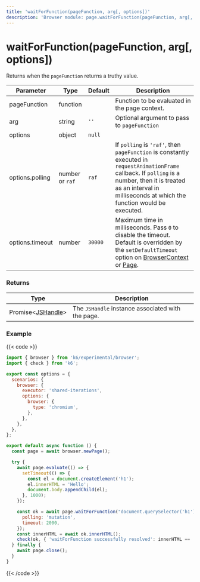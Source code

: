 ```yaml
---
title: 'waitForFunction(pageFunction, arg[, options])'
description: 'Browser module: page.waitForFunction(pageFunction, arg[, options]) method'
---
```


# waitForFunction(pageFunction, arg[, options])

Returns when the `pageFunction` returns a truthy value.

<TableWithNestedRows>

| Parameter       | Type            | Default | Description                                                                                                                                                                                                                                                                                                                                   |
| --------------- | --------------- | ------- | --------------------------------------------------------------------------------------------------------------------------------------------------------------------------------------------------------------------------------------------------------------------------------------------------------------------------------------------- |
| pageFunction    | function        |         | Function to be evaluated in the page context.                                                                                                                                                                                                                                                                                                 |
| arg             | string          | `''`    | Optional argument to pass to `pageFunction`                                                                                                                                                                                                                                                                                                   |
| options         | object          | `null`  |                                                                                                                                                                                                                                                                                                                                               |
| options.polling | number or `raf` | `raf`   | If `polling` is `'raf'`, then `pageFunction` is constantly executed in `requestAnimationFrame` callback. If `polling` is a number, then it is treated as an interval in milliseconds at which the function would be executed.                                                                                                                 |
| options.timeout | number          | `30000` | Maximum time in milliseconds. Pass `0` to disable the timeout. Default is overridden by the `setDefaultTimeout` option on [BrowserContext](https://grafana.com/docs/k6/<K6_VERSION>/javascript-api/k6-experimental/browser/browsercontext/) or [Page](https://grafana.com/docs/k6/<K6_VERSION>/javascript-api/k6-experimental/browser/page/). |

</TableWithNestedRows>

### Returns

| Type                                                                                                           | Description                                       |
| -------------------------------------------------------------------------------------------------------------- | ------------------------------------------------- |
| Promise<[JSHandle](https://grafana.com/docs/k6/<K6_VERSION>/javascript-api/k6-experimental/browser/jshandle/)> | The `JSHandle` instance associated with the page. |

### Example

{{< code >}}

<!-- eslint-skip-->

```javascript
import { browser } from 'k6/experimental/browser';
import { check } from 'k6';

export const options = {
  scenarios: {
    browser: {
      executor: 'shared-iterations',
      options: {
        browser: {
          type: 'chromium',
        },
      },
    },
  },
};

export default async function () {
  const page = await browser.newPage();

  try {
    await page.evaluate(() => {
      setTimeout(() => {
        const el = document.createElement('h1');
        el.innerHTML = 'Hello';
        document.body.appendChild(el);
      }, 1000);
    });

    const ok = await page.waitForFunction("document.querySelector('h1')", {
      polling: 'mutation',
      timeout: 2000,
    });
    const innerHTML = await ok.innerHTML();
    check(ok, { 'waitForFunction successfully resolved': innerHTML == 'Hello' });
  } finally {
    await page.close();
  }
}
```

{{< /code >}}
